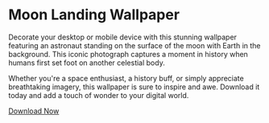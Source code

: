 <!--
Write me markdown content of website with wallpaper:

"A photograph of an astronaut standing on the surface of the moon with Earth in the background."

The header of the page should not be copy of the text but rather a real content of the website which is using this wallpaper.
-->

<!--font:Poppins-->

# Moon Landing Wallpaper

Decorate your desktop or mobile device with this stunning wallpaper featuring an astronaut standing on the surface of the moon with Earth in the background. This iconic photograph captures a moment in history when humans first set foot on another celestial body.

Whether you're a space enthusiast, a history buff, or simply appreciate breathtaking imagery, this wallpaper is sure to inspire and awe. Download it today and add a touch of wonder to your digital world.

[Download Now](link-to-download-page)
